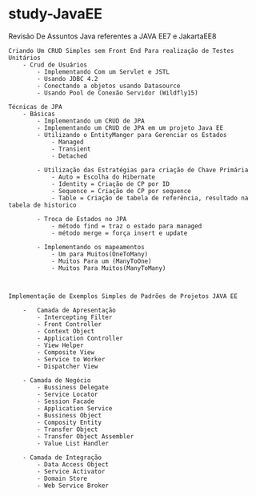 # study-JavaEE

Revisão De Assuntos Java referentes a JAVA EE7 e JakartaEE8

	Criando Um CRUD Simples sem Front End Para realização de Testes Unitários
		- Crud de Usuários 
			- Implementando Com um Servlet e JSTL
			- Usando JDBC 4.2
			- Conectando a objetos usando Datasource
			- Usando Pool de Conexão Servidor (Wildfly15)

	Técnicas de JPA
		- Básicas
			- Implementando um CRUD de JPA
			- Implementando um CRUD de JPA em um projeto Java EE
			- Utilizando o EntityManger para Gerenciar os Estados
				- Managed
				- Transient
				- Detached

			- Utilização das Estratégias para criação de Chave Primária
				- Auto = Escolha do Hibernate
				- Identity = Criação de CP por ID
				- Sequence = Criação de CP por sequence
				- Table = Criação de tabela de referência, resultado na tabela de historico 

			- Troca de Estados no JPA
				- método find = traz o estado para managed
				- método merge = força insert e update

			- Implementando os mapeamentos
				- Um para Muitos(OneToMany)
				- Muitos Para um (ManyToOne)
				- Muitos Para Muitos(ManyToMany)



	Implementação de Exemplos Simples de Padrões de Projetos JAVA EE

		-	Camada de Apresentação
			- Intercepting Filter
			- Front Controller
			- Context Object
			- Application Controller
			- View Helper
			- Composite View
			- Service to Worker
			- Dispatcher View

		- Camada de Negócio
			- Bussiness Delegate
			- Service Locator
			- Session Facade
			- Application Service
			- Bussiness Object
			- Composity Entity
			- Transfer Object
			- Transfer Object Assembler
			- Value List Handler

		- Camada de Integração
			- Data Access Object
			- Service Activator
			- Domain Store
			- Web Service Broker
